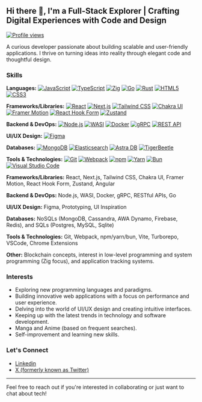 ## Hi there 👋, I'm a Full-Stack Explorer | Crafting Digital Experiences with Code and Design

[![Profile views](https://komarev.com/ghpvc/?username=famuyiwadayo&count=true&labelColor=blue&style=plastic)](https://github.com/famuyiwadayo)

A curious developer passionate about building scalable and user-friendly applications. I thrive on turning ideas into reality through elegant code and thoughtful design.

### Skills

**Languages:**
[![JavaScript](https://img.shields.io/badge/JavaScript-F7DF1E?style=for-the-badge&logo=javascript&logoColor=black)](https://developer.mozilla.org/en-US/docs/Web/JavaScript)
[![TypeScript](https://img.shields.io/badge/TypeScript-007ACC?style=for-the-badge&logo=typescript&logoColor=white)](https://www.typescriptlang.org/)
[![Zig](https://img.shields.io/badge/Zig-FF69B4?style=for-the-badge&logoColor=black)](https://ziglang.org/)
[![Go](https://img.shields.io/badge/Go-00ADD8?style=for-the-badge&logo=go&logoColor=white)](https://go.dev/)
[![Rust](https://img.shields.io/badge/Rust-000000?style=for-the-badge&logo=rust&logoColor=white)](https://www.rust-lang.org/)
[![HTML5](https://img.shields.io/badge/HTML5-E34F26?style=for-the-badge&logo=html5&logoColor=white)](https://developer.mozilla.org/en-US/docs/Web/HTML)
[![CSS3](https://img.shields.io/badge/CSS3-1572B6?style=for-the-badge&logo=css3&logoColor=white)](https://developer.mozilla.org/en-US/docs/Web/CSS)

**Frameworks/Libraries:**
[![React](https://img.shields.io/badge/React-20232A?style=for-the-badge&logo=react&logoColor=61DAFB)](https://react.dev/)
[![Next.js](https://img.shields.io/badge/Next.js-000000?style=for-the-badge&logo=nextdotjs&logoColor=white)](https://nextjs.org/)
[![Tailwind CSS](https://img.shields.io/badge/Tailwind_CSS-38B2AC?style=for-the-badge&logo=tailwind-css&logoColor=white)](https://tailwindcss.com/)
[![Chakra UI](https://img.shields.io/badge/Chakra%20UI-319795?style=for-the-badge&logo=chakra-ui&logoColor=white)](https://chakra-ui.com/)
[![Framer Motion](https://img.shields.io/badge/Framer_Motion-black?style=for-the-badge&logo=framer&logoColor=blue)](https://www.framer.com/motion/)
[![React Hook Form](https://img.shields.io/badge/React_Hook_Form-EC5990?style=for-the-badge&logoColor=white)](https://react-hook-form.com/)
[![Zustand](https://img.shields.io/badge/Zustand-000000?style=for-the-badge&logoColor=white)](https://zustand-demo.pmnd.rs/)

**Backend & DevOps:**
[![Node.js](https://img.shields.io/badge/Node.js-339933?style=for-the-badge&logo=nodedotjs&logoColor=white)](https://nodejs.org/en/)
[![WASI](https://img.shields.io/badge/WASI-644AFF?style=for-the-badge&logoColor=white)](https://wasi.dev/)
[![Docker](https://img.shields.io/badge/Docker-2496ED?style=for-the-badge&logo=docker&logoColor=white)](https://www.docker.com/)
[![gRPC](https://img.shields.io/badge/gRPC-4285F4?style=for-the-badge&logo=grpc&logoColor=white)](https://grpc.io/)
[![REST API](https://img.shields.io/badge/REST_API-000000?style=for-the-badge&logo=rest&logoColor=white)](https://restfulapi.net/)

**UI/UX Design:**
[![Figma](https://img.shields.io/badge/Figma-F24E1E?style=for-the-badge&logo=figma&logoColor=white)](https://www.figma.com/)

**Databases:**
[![MongoDB](https://img.shields.io/badge/MongoDB-4EA94B?style=for-the-badge&logo=mongodb&logoColor=white)](https://www.mongodb.com/)
[![Elasticsearch](https://img.shields.io/badge/Elasticsearch-005571?style=for-the-badge&logo=elasticsearch&logoColor=white)](https://www.elastic.co/)
[![Astra DB](https://img.shields.io/badge/AstraDB-E5533B?style=for-the-badge&logoColor=white)](https://astra.datastax.com/)
[![TigerBeetle](https://img.shields.io/badge/TigerBeetle-00A3E0?style=for-the-badge&logoColor=white)](https://www.tigerbeetle.com/)

**Tools & Technologies:**
[![Git](https://img.shields.io/badge/Git-F05032?style=for-the-badge&logo=git&logoColor=white)](https://git-scm.com/)
[![Webpack](https://img.shields.io/badge/Webpack-8DD6F9?style=for-the-badge&logo=webpack&logoColor=black)](https://webpack.js.org/)
[![npm](https://img.shields.io/badge/npm-CB3837?style=for-the-badge&logo=npm&logoColor=white)](https://www.npmjs.com/)
[![Yarn](https://img.shields.io/badge/Yarn-2C8EBB?style=for-the-badge&logo=yarn&logoColor=white)](https://yarnpkg.com/)
[![Bun](https://img.shields.io/badge/Bun-fff?style=for-the-badge&logoColor=black)](https://bun.sh/)
[![Visual Studio Code](https://img.shields.io/badge/Visual_Studio_Code-0078D4?style=for-the-badge&logo=visual%20studio%20code&logoColor=white)](https://code.visualstudio.com/)


**Frameworks/Libraries:** React, Next.js, Tailwind CSS, Chakra UI, Framer Motion, React Hook Form, Zustand, Angular

**Backend & DevOps:** Node.js, WASI, Docker, gRPC, RESTful APIs, Go

**UI/UX Design:** Figma, Prototyping, UI Inspiration

**Databases:** NoSQLs (MongoDB, Cassandra, AWA Dynamo, Firebase, Redis), and SQLs (Postgres, MySQL, Sqlite)

**Tools & Technologies:** Git, Webpack, npm/yarn/bun, Vite, Turborepo, VSCode, Chrome Extensions

**Other:** Blockchain concepts, interest in low-level programming and system programming (Zig focus), and application tracking systems.

### Interests

- Exploring new programming languages and paradigms.
- Building innovative web applications with a focus on performance and user experience.
- Delving into the world of UI/UX design and creating intuitive interfaces.
- Keeping up with the latest trends in technology and software development.
- Manga and Anime (based on frequent searches).
- Self-improvement and learning new skills.


### Let's Connect

- [Linkedin](https://linkedin.com/in/famuyiwadayodaniel)
- [X (formerly known as Twitter)](https://x.com/___temidayo___)

---

Feel free to reach out if you're interested in collaborating or just want to chat about tech!
